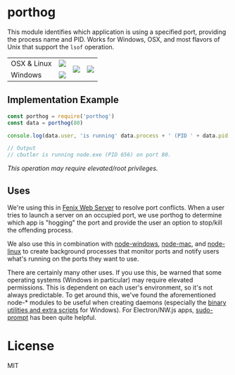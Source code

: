 # porthog

This module identifies which application is using a specified
port, providing the process name and PID. Works for Windows, OSX, and most flavors of Unix that support the `lsof` operation.

<table>
  <tr>
    <td>OSX & Linux</td><td><img src="https://travis-ci.org/coreybutler/porthog.svg?branch=master"/></td>
    <td rowspan="2">
      <a href="https://github.com/feross/standard" target="_blank">
        <img src="https://cdn.rawgit.com/feross/standard/master/badge.svg"/>
      </a>
    </td>
    <td rowspan="2">
      <a href="https://npmjs.org/package/porthog" target="_blank"><img src="https://nodei.co/npm/porthog.png"/></a>
    </td>
  </tr>
  <tr>
    <td>Windows</td><td><img src="https://ci.appveyor.com/api/projects/status/9bno1artnhr9r45o"/></td>
  </tr>
</table>


## Implementation Example

```js
const porthog = require('porthog')
const data = porthog(80)

console.log(data.user, 'is running' data.process + ' (PID ' + data.pid + ') on port 80.')

// Output
// cbutler is running node.exe (PID 656) on port 80.
```

_This operation may require elevated/root privileges._

## Uses

We're using this in [Fenix Web Server](http://fenixwebserver.com)
to resolve port conflicts. When a user tries to launch a server
on an occupied port, we use porthog to determine which app is
"hogging" the port and provide the user an option to stop/kill the offending process.

We also use this in combination with [node-windows](https://github.com/coreybutler/node-windows),
[node-mac](https://github.com/coreybutler/node-mac), and
[node-linux](https://github.com/coreybutler/node-linux) to
create background processes that monitor ports and notify
users what's running on the ports they want to use.

There are certainly many other uses. If you use this, be
warned that some operating systems (Windows in particular)
may require elevated permissions. This is dependent on
each user's environment, so it's not always predictable. To
get around this, we've found the aforementioned node-* modules
to be useful when creating daemons (especially the [binary utilities and extra  scripts](https://github.com/coreybutler/node-windows/tree/master/bin) for Windows). For Electron/NW.js apps,
[sudo-prompt](https://github.com/jorangreef/sudo-prompt) has been
quite helpful.

# License

MIT
